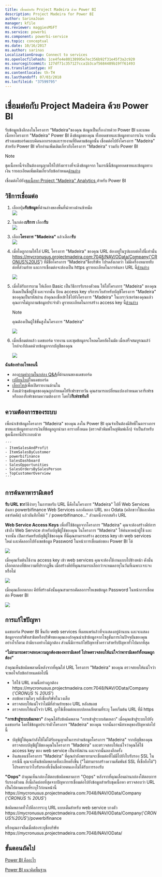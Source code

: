 ```yaml
---
title: เชื่อมต่อกับ Project Madeira ด้วย Power BI
description: Project Madeira for Power BI
author: SarinaJoan
manager: kfile
ms.reviewer: maggiesMSFT
ms.service: powerbi
ms.component: powerbi-service
ms.topic: conceptual
ms.date: 10/16/2017
ms.author: sarinas
LocalizationGroup: Connect to services
ms.openlocfilehash: 1ce4fe4e80138995e7ec356b92f31e45f3a2c920
ms.sourcegitcommit: 127df71c357127cca1b3caf5684489b19ff61493
ms.translationtype: HT
ms.contentlocale: th-TH
ms.lasthandoff: 07/03/2018
ms.locfileid: "37599795"
---
```

# <a name="connect-to-project-madeira-with-power-bi"></a>เชื่อมต่อกับ Project Madeira ด้วย Power BI
รับข้อมูลเชิงลึกลงในโครงการ "Madeira"ของคุณ ข้อมูลเป็นเรื่องง่ายด้วย Power BI และแพคเนื้อหาโครงการ "Madeira" Power BI ดึงข้อมูลของคุณ ทั้งยอดขายและข้อมูลทางการเงิน จากนั้นสร้างแดชบอร์ดแบบคิดนอกกรอบและรายงานที่ยึดตามข้อมูลนั้น
เชื่อมต่อไปยังโครงการ "Madeira" สำหรับ Power BI หรืออ่านเพิ่มเติมเกี่ยวกับโครงการ "Madeira" รวมกับ Power BI

>[!NOTE]
>ชุดเนื้อหานี้จำเป็นต้องอนุญาตให้ไปยังตารางที่จะดึงข้อมูลจาก ในกรณีนี้ข้อมูลยอดขายและข้อมูลทางเงิน รายละเอียดเพิ่มเติมเกี่ยวกับข้อกำหนด[ด้านล่าง](#Requirements)

เชื่อมต่อไปยัง[ชุดเนื้อหา Project "Madeira" Analytics ](https://app.powerbi.com/getdata/services/project-madeira)สำหรับ Power BI

## <a name="how-to-connect"></a>วิธีการเชื่อมต่อ
1. เลือกปุ่ม**รับข้อมูล**ที่ด้านล่างของพื้นที่นำทางด้านซ้ายมือ  
    ![](media/service-connect-to-project-madeira/getdata.png)
2. ในกล่อง**บริการ** เลือก**รับ**  
    ![](media/service-connect-to-project-madeira/services.png)
3. เลือก**โครงการ "Madeira"** แล้วเลือก**รับ**  
    ![](media/service-connect-to-project-madeira/projectmadeira.png)
4. เมื่อไดถูกถามให้ใส่ URL โครงการ "Madeira" ของคุณ URL ต้องอยู่ในรูปแบบต่อไปนี้เท่านั้น <https://mycronusus.projectmadeira.com:7048/NAV/OData/Company('CRONUS%20US>') ที่มีชื่อโครงการ “Madeira”ชื่อบริษัท โปรดสังเกตว่า ไม่มีเครื่องหมายทับต่อที่ส่วนท้าย และการเชื่อมต่อจะต้องเป็น https ดูรายละเอียดในการค้นหา URL นี้[ด้านล่าง](#FindingParams)  
   
    ![](media/service-connect-to-project-madeira/params.png)
5. เมื่อได้รับการถาม ให้เลือก Basic เป็นวิธีการรับรองตัวตน ให้ใส่โครงการ "Madeira" ของคุณ อีเมลเป็นชื่อผู้ใช้ และจากนั้น ป้อน access key บริการเว็บสำหรับบัญชีโครงการ "Madeira" ของคุณเป็นรหัสผ่าน ถ้าคุณลงชื่อเข้าใช้ไปยังโครงการ "Madeira" ในเบราว์เซอร์ของคุณแล้ว คุณอาจไม่ถูกถามข้อมูลประจำตัว ดูรายละเอียดในการสร้าง access key นี้[ด้านล่าง](#FindingParams)  
   
    >[!NOTE]
    >คุณต้องเป็นผู้ใช้ขั้นสูงในโครงการ "Madeira"
   
   ![](media/service-connect-to-project-madeira/creds.png)
6. เมื่อเชื่อมต่อแล้ว แดชบอร์ด รายงาน และชุดข้อมูลจะโหลดโดยอัตโนมัต เมื่อเสร็จสมบูรณแล้ว์ ไทล์จะอัปเดตด้วยข้อมูลจากบัญชีของคุณ  
   
    ![](media/service-connect-to-project-madeira/dashboard.png)

**ฉันต้องทำอะไรตอนนี้**

* ลอง[ถามคำถามในกล่อง Q&A](power-bi-q-and-a.md)ที่ด้านบนของแดชบอร์ด
* [เปลี่ยนไทล์](service-dashboard-edit-tile.md)ในแดชบอร์ด
* [เลือกไทล์](service-dashboard-tiles.md)เพื่อเปิดรายงานด้านใน
* ถึงแม้ว่าชุดข้อมูลของคุณถูกกำหนดให้รีเฟรซรายวัน คุณสามารถเปลี่ยนแปลงกำหนดเวลารีเฟรช หรือลองรีเฟรชตามความต้องการ โดยใช้**รีเฟรชทันที**

<a name="Requirements"></a>

## <a name="system-requirements"></a>ความต้องการของระบบ
เพื่อนำเข้าข้อมูลโครงการ "Madeira" ของคุณ ลงใน Power BI คุณจำเป็นต้องมีสิทธิ์ในตารางการขายและข้อมูลทางการเงินที่ข้อมูลถูกนำมา ตารางทั้งหมด (ตรวจตัวพิมพ์ใหญ่พิมพ์เล็ก) จำเป็นสำหรับชุดเนื้อหานี้ประกอบด้วย  
 
    ´´´ 
    - ItemSalesAndProfit  
    - ItemSalesByCustomer  
    - powerbifinance  
    - SalesDashboard  
    - SalesOpportunities  
    - SalesOrdersBySalesPerson  
    - TopCustomerOverview  
    ´´´ 

<a name="FindingParams"></a>

## <a name="finding-parameters"></a>การค้นหาพารามิเตอร์
**รับ URL ขวา**วิธีง่ายๆ ในการขอรับ URL นี้คือในโครงการ "Madeira" ไปที่ Web Services ค้นหา powerbifinance Web Services และคัดลอก URL ของ Odata (คลิกขวาใช้และคัดลอชาร์ตคัต) แล้วบันทึกไฟล์ " / powerbifinance..." ส่วนหนึ่งจากสตริง URL

**Web Service Access Keys** เพื่อที่ใช้ข้อมูลจากโครงการ "Madeira" คุณจะต้องสร้างคีย์การเข้าถึง Web Service สำหรับบัญชีผู้ใช้ของคุณ ในโครงการ "Madeira" ให้ค้นหาหน้าผู้ใช้ และจากนั้น เปิดการ์ดหรับบัญชีผู้ใช้ของคุณ ที่นี่คุณสามารถสร้าง access key เข้า web services ใหม่ และคัดลอกไปยังเขตข้อมูล Password ในหน้าการเชื่อมต่อของ Power BI ได้

![](media/service-connect-to-project-madeira/accesskey.png)

เมื่อคุณเริ่มต้นใช้งาน access key เข้า web services คุณจะต้องใช้งานแบบไปข้างหน้า ดังนั้นเลือกตกลงที่ข้อความที่ปรากฏขึ้น
เมื่อสร้างคีย์ที่คุณสามารถเลือกว่าจะหมดอายุในวันที่เฉพาะเจาะจงหรือไม่

![](media/service-connect-to-project-madeira/accesskey2.png)

เมื่อคุณเลือกตกลง คีย์ที่สร้างดังนั้นคุณสามารถคัดลอการใหเขตข้อมูล Password ในหน้าการเชื่อมต่อ Power BI

![](media/service-connect-to-project-madeira/accesskey3.png)

## <a name="troubleshooting"></a>การแก้ไขปัญหา
แดชบอร์ด Power BI ขึ้นกับ web services ที่เผยแพร่แล้วที่จะแสดงอยู่ด้านบน และจะแสดงข้อมูลจากบริษัทสาธิตหรือบริษัทของคุณเองถ้าคุณนำเข้าข้อมูลจากโซลูชันการเงินปัจจุบันของคุณ อย่างไรก็ตาม ถ้ามีบางอย่างไม่ถูกต้อง ส่วนนี้มีการแก้ไขปัญหาชั่วคราวสำหรับปัญหาทั่วไปมากที่สุด

**“ไม่สามารถตรวจสอบความถูกต้องของพารามิเตอร์ โปรดตรวจสอบให้แน่ใจว่าพารามิเตอร์ทั้งหมดถูกต้อง”**

ถ้าคุณเห็นข้อผิดพลาดนี้หลังจากที่คุณใส่ URL โครงการ "Madeira" ของคุณ ตรวจสอบให้แน่ใจว่าจะพอใจกับข้อกำหนดต่อไปนี้  

- ให้ใช้ URL ตามนี้อย่างถูกต้อง https://*mycronusus*.projectmadeira.com:7048/NAV/OData/Company ('<em>CRONUS % 20US</em>')  
- ลบข้อความใดๆ หลังชื่อบริษัทในวงเล็บ  
- ตรวจสอบให้แน่ใจว่าไม่มีที่ส่วนท้ายของ URL หลังสแลช  
- ตรวจสอบให้แน่ใจว่า URL ถูกใช้เชื่อมต่อแบบปลอดภัยตามที่ระบุ โดยเริ่มต้น URL ที่มี https  

**"การเข้าสู่ระบบล้มเหลว"** ถ้าคุณได้รับข้อผิดพลาด "การเข้าสู่ระบบล้มเหลว" เมื่อคุณเข้าสู่ระบบไปยังแดชบอร์ด โดยใช้ข้อมูลประจำตัวโครงการ "Madeira" ของคุณ จากนั้นอาจมีสาเหตุของปัญหาต่อไปนี้  

   - บัญชีผู้ใช้คุณกำลังใช้ไม่ได้รับอนุญาตในการอ่านข้อมูลโครงการ "Madeira" จากบัญชีของคุณ ตรวจสอบบัญชีผู้ใช้ของคุณในโครงการ "Madeira" และตรวจสอบให้แน่ใจว่าคุณได้ใช้ access key ของ web service เป็นรหัสผ่าน และจากนั้นลองอีกครั้ง  
   - อินสแตนซ์โครงการ "Madeira" ที่คุณกำลังพยายามจะเชื่อมต่อที่ไม่มีไปยังใบรับรอง SSL ในกรณีนี้ คุณจะเห็นข้อผิดพลาดที่ละเอียดยิ่งขึ้น ("ไม่สามารถสร้างความสัมพันธ์ SSL ที่เชื่อถือได้") โปรดทราบว่าใบรับรองที่เซ็นชื่อด้วยตนเองไม่ได้รับการรองรับ  

**"Oops"** ถ้าคุณเห็นกล่องโต้ตอบข้อผิดพลาดการ "Oops" หลังจากที่คุณเลื่อนผ่านกล่องโต้ตอบการรับรองตัวตน สิ่งนี้เกิดบ่อยที่สุดจากปัญหาการเชื่อมต่อไปยังข้อมูลสำหรับชุดเนื้อหา ตรวจสอบว่า URL เป็นไปตามแบบที่ระบุไว้ก่อนหน้านี้  
    https://*mycronusus*.projectmadeira.com:7048/NAV/OData/Company ('<em>CRONUS % 20US</em>')

ข้อผิดพลาดทั่วไปคือการระบุ URL แบบเต็มสำหรับ web service บางตัว  
    https://*mycronusus*.projectmadeira.com:7048/NAV/OData/Company('<em>CRONUS%20US</em>')/powerbifinance

หรือคุณอาจลืมเมื่อต้องระบุชื่อบริษัท   
    https://<em>mycronusus</em>.projectmadeira.com:7048/NAV/OData/

## <a name="next-steps"></a>ขั้นตอนถัดไป
[Power BI คืออะไร](power-bi-overview.md)

[Power BI แนวคิดพื้นฐาน](service-basic-concepts.md)


